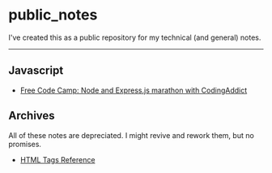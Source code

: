 # public_notes
I've created this as a public repository for my technical (and general) notes. 

---

## Javascript
- [Free Code Camp: Node and Express.js marathon with CodingAddict](/Javascript/fcc_node_codingaddict.md)

## Archives
All of these notes are depreciated. I might revive and rework them, but no promises.
- [HTML Tags Reference](/Archives/html_tags_reference.md)